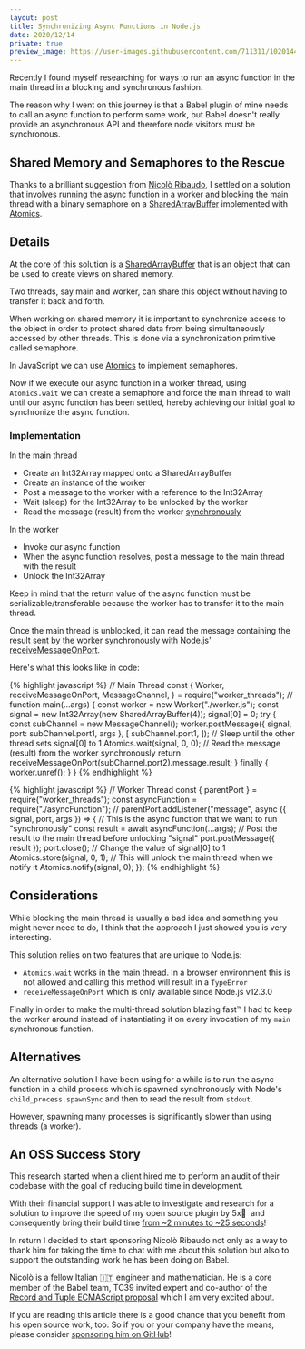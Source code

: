 ```yaml
---
layout: post
title: Synchronizing Async Functions in Node.js
date: 2020/12/14
private: true
preview_image: https://user-images.githubusercontent.com/711311/102014427-27d9d080-3d56-11eb-923a-d6758810ef60.png
---
```


Recently I found myself researching for ways to run an async function in the main thread in a blocking and synchronous fashion.

The reason why I went on this journey is that a Babel plugin of mine needs to call an async function to perform some work, but Babel doesn't really provide an asynchronous API and therefore node visitors must be synchronous.

## Shared Memory and Semaphores to the Rescue

Thanks to a brilliant suggestion from [Nicolò Ribaudo](https://twitter.com/NicoloRibaudo), I settled on a solution that involves running the async function in a worker and blocking the main thread with a binary semaphore on a [SharedArrayBuffer](https://developer.mozilla.org/en-US/docs/Web/JavaScript/Reference/Global_Objects/SharedArrayBuffer) implemented with [Atomics](https://developer.mozilla.org/en-US/docs/Web/JavaScript/Reference/Global_Objects/Atomics).

## Details

At the core of this solution is a [SharedArrayBuffer](https://developer.mozilla.org/en-US/docs/Web/JavaScript/Reference/Global_Objects/SharedArrayBuffer) that is an object that can be used to create views on shared memory.

Two threads, say main and worker, can share this object without having to transfer it back and forth.

When working on shared memory it is important to synchronize access to the object in order to protect shared data from being simultaneously accessed by other threads. This is done via a synchronization primitive called semaphore.

In JavaScript we can use [Atomics](https://developer.mozilla.org/en-US/docs/Web/JavaScript/Reference/Global_Objects/Atomics) to implement semaphores.

Now if we execute our async function in a worker thread, using `Atomics.wait` we can create a semaphore and force the main thread to wait until our async function has been settled, hereby achieving our initial goal to synchronize the async function.

### Implementation

In the main thread

- Create an Int32Array mapped onto a SharedArrayBuffer
- Create an instance of the worker
- Post a message to the worker with a reference to the Int32Array
- Wait (sleep) for the Int32Array to be unlocked by the worker
- Read the message (result) from the worker <u>synchronously</u>

In the worker

- Invoke our async function
- When the async function resolves, post a message to the main thread with the result
- Unlock the Int32Array

Keep in mind that the return value of the async function must be serializable/transferable because the worker has to transfer it to the main thread.

Once the main thread is unblocked, it can read the message containing the result sent by the worker synchronously with Node.js' [receiveMessageOnPort](https://nodejs.org/api/worker_threads.html#worker_threads_worker_receivemessageonport_port).

Here's what this looks like in code:

<!-- prettier-ignore-->
{% highlight javascript %}
// Main Thread
const {
    Worker,
    receiveMessageOnPort,
    MessageChannel,
} = require("worker_threads");
//
function main(...args) {
  const worker = new Worker("./worker.js");
  const signal = new Int32Array(new SharedArrayBuffer(4));
  signal[0] = 0;
  try {
    const subChannel = new MessageChannel();
    worker.postMessage({ signal, port: subChannel.port1, args }, [
        subChannel.port1,
    ]);
    // Sleep until the other thread sets signal[0] to 1
    Atomics.wait(signal, 0, 0);
    // Read the message (result) from the worker synchronously
    return receiveMessageOnPort(subChannel.port2).message.result;
  } finally {
    worker.unref();
  }
}
{% endhighlight %}

<!-- prettier-ignore-->
{% highlight javascript %}
// Worker Thread
const { parentPort } = require("worker_threads");
const asyncFunction = require("./asyncFunction");
//
parentPort.addListener("message", async ({ signal, port, args }) => {
  // This is the async function that we want to run "synchronously"
  const result = await asyncFunction(...args);
  // Post the result to the main thread before unlocking "signal"
  port.postMessage({ result });
  port.close();
  // Change the value of signal[0] to 1
  Atomics.store(signal, 0, 1);
  // This will unlock the main thread when we notify it
  Atomics.notify(signal, 0);
});
{% endhighlight %}

## Considerations

While blocking the main thread is usually a bad idea and something you might never need to do, I think that the approach I just showed you is very interesting.

This solution relies on two features that are unique to Node.js:

- `Atomics.wait` works in the main thread. In a browser environment this is not allowed and calling this method will result in a `TypeError`
- `receiveMessageOnPort` which is only available since Node.js v12.3.0

Finally in order to make the multi-thread solution blazing fast™️ I had to keep the worker around instead of instantiating it on every invocation of my `main` synchronous function.

## Alternatives

An alternative solution I have been using for a while is to run the async function in a child process which is spawned synchronously with Node's `child_process.spawnSync` and then to read the result from `stdout`.

However, spawning many processes is significantly slower than using threads (a worker).

## An OSS Success Story

This research started when a client hired me to perform an audit of their codebase with the goal of reducing build time in development.

With their financial support I was able to investigate and research for a solution to improve the speed of my open source plugin by 5x💨 &nbsp;and consequently bring their build time <u>from ~2 minutes to ~25 seconds</u>!

In return I decided to start sponsoring Nicolò Ribaudo not only as a way to thank him for taking the time to chat with me about this solution but also to support the outstanding work he has been doing on Babel.

Nicolò is a fellow Italian 🇮🇹 engineer and mathematician. He is a core member of the Babel team, TC39 invited expert and co-author of the [Record and Tuple ECMAScript proposal](https://github.com/tc39/proposal-record-tuple) which I am very excited about.

If you are reading this article there is a good chance that you benefit from his open source work, too. So if you or your company have the means, please consider [sponsoring him on GitHub](https://github.com/sponsors/nicolo-ribaudo)!

